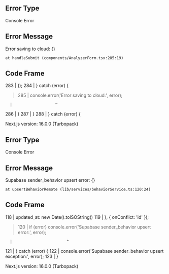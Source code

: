 ## Error Type

Console Error

## Error Message

Error saving to cloud: {}

    at handleSubmit (components/AnalyzerForm.tsx:285:19)

## Code Frame

283 | });
284 | } catch (error) {

> 285 | console.error('Error saving to cloud:', error);

      |                   ^

286 | }
287 | }
288 | } catch (error) {

Next.js version: 16.0.0 (Turbopack)

## Error Type

Console Error

## Error Message

Supabase sender_behavior upsert error: {}

    at upsertBehaviorRemote (lib/services/behaviorService.ts:120:24)

## Code Frame

118 | updated_at: new Date().toISOString()
119 | }, { onConflict: 'id' });

> 120 | if (error) console.error('Supabase sender_behavior upsert error:', error);

      |                        ^

121 | } catch (error) {
122 | console.error('Supabase sender_behavior upsert exception:', error);
123 | }

Next.js version: 16.0.0 (Turbopack)
